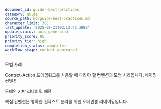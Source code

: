 ```yaml
---
document_id: guide--best-practices
category: guide
source_path: ko/guide/best-practices.md
character_limit: 300
last_update: '2025-08-21T02:13:42.398Z'
update_status: auto_generated
priority_score: 95
priority_tier: high
completion_status: completed
workflow_stage: content_generated
---
```

모범 사례

Context-Action 프레임워크를 사용할 때 따라야 할 컨벤션과 모범 사례입니다. 네이밍 컨벤션

도메인 기반 리네이밍 패턴

핵심 컨벤션은 명확한 컨텍스트 분리를 위한 도메인별 리네이밍입니다.
